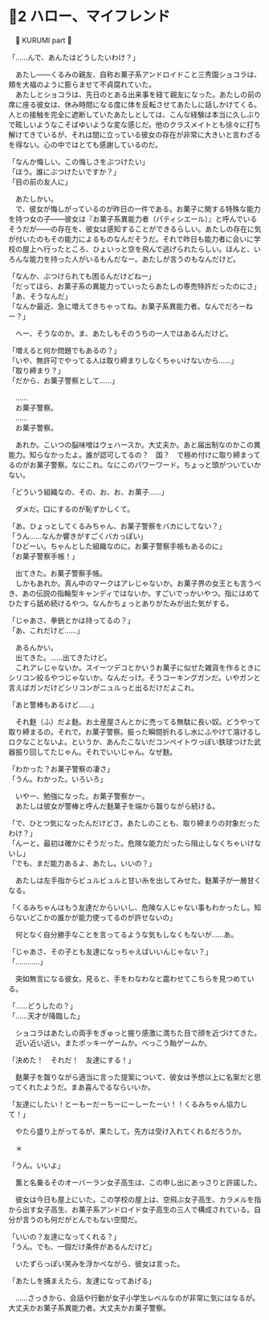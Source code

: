 ﻿# 🍨2 ハロー、マイフレンド

　🍬 KURUMI part 🍬

「……んで、あんたはどうしたいわけ？」

　あたし――くるみの親友、自称お菓子系アンドロイドこと三秀園ショコラは、頬を大福のように膨らませて不貞腐れていた。  
　あたしとショコラは、先日のとある出来事を経て親友になった。あたしの前の席に座る彼女は、休み時間になる度に体を反転させてあたしに話しかけてくる。人との接触を完全に遮断していたあたしとしては、こんな経験は本当に久しぶりで眩しいようなこそばゆいような変な感じだ。他のクラスメイトとも徐々に打ち解けてきているが、それは間に立っている彼女の存在が非常に大きいと言わざるを得ない。心の中ではとても感謝しているのだ。

「なんか悔しい。この悔しさをぶつけたい」  
「ほう。誰にぶつけたいですか？」  
「目の前の友人に」

　あたしかい。  
　で、彼女が悔しがっているのが昨日の一件である。お菓子に関する特殊な能力を持つ女の子――彼女は『お菓子系異能力者（パティシエール）』と呼んでいるそうだが――の存在を、彼女は感知することができるらしい。あたしの存在に気が付いたのもその能力によるものなんだそうだ。それで昨日も能力者に会いに学校の屋上へ行ったところ、ひょいっと空を飛んで逃げられたらしい。ほんと、いろんな能力を持った人がいるもんだなー。あたしが言うのもなんだけど。

「なんか、ぶつけられても困るんだけどねー」  
「だってほら、お菓子系の異能力っていったらあたしの専売特許だったのにさ」  
「あ、そうなんだ」  
「なんか最近、急に増えてきちゃってね。お菓子系異能力者。なんでだろーねー？」

　へー、そうなのか。ま、あたしもそのうちの一人ではあるんだけど。

「増えると何か問題でもあるの？」  
「いや、無許可でやってる人は取り締まりしなくちゃいけないから……」  
「取り締まり？」  
「だから、お菓子警察として……」

　……  
　お菓子警察。  
　……  
　お菓子警察。

　あれか。こいつの脳味噌はウェハースか。大丈夫か。あと届出制なのかこの異能力。知らなかったよ。誰が認可してるの？　国？　で極め付けに取り締まってるのがお菓子警察。なにこれ。なにこのパワーワード。ちょっと頭がついていかない。

「どういう組織なの、その、お、お、お菓子……」

　ダメだ。口にするのが恥ずかしくて。

「あ。ひょっとしてくるみちゃん、お菓子警察をバカにしてない？」  
「うん……なんか響きがすごくバカっぽい」  
「ひどーい。ちゃんとした組織なのに。お菓子警察手帳もあるのに」  
「お菓子警察手帳！」

　出てきた。お菓子警察手帳。  
　しかもあれか。真ん中のマークはアレじゃないか。お菓子界の女王とも言うべき、あの伝説の指輪型キャンディではないか。すごいでっかいやつ。指にはめてひたすら舐め続けるやつ。なんかちょっとありがたみが出た気がする。

「じゃあさ、拳銃とかは持ってるの？」  
「あ、これだけど……」

　あるんかい。  
　出てきた。……出てきたけど。  
　これアレじゃないか。スイーツデコとかいうお菓子に似せた雑貨を作るときにシリコン絞るやつじゃないか。なんだっけ。そうコーキングガンだ。いやガンと言えばガンだけどシリコンがニュルっと出るだけだよこれ。

「あと警棒もあるけど……」

　それ麩（ふ）だよ麩。お土産屋さんとかに売ってる無駄に長い奴。どうやって取り締まるの。それで。お菓子警察。振った瞬間折れるし水にふやけて溶けるしロクなことないよ。というか、あんたこないだコンペイトウっぽい鉄球つけた武器振り回してたじゃん。それでいいじゃん。なぜ麩。

「わかった？お菓子警察の凄さ」  
「うん。わかった。いろいろ」

　いやー、勉強になった。お菓子警察かー。  
　あたしは彼女が警棒と呼んだ麩菓子を端から齧りながら続ける。

「で、ひとつ気になったんだけどさ。あたしのことも、取り締まりの対象だったわけ？」  
「んーと。最初は確かにそうだった。危険な能力だったら阻止しなくちゃいけないし」  
「でも、まだ能力あるよ、あたし。いいの？」

　あたしは左手指からビュルビュルと甘い糸を出してみせた。麩菓子が一層甘くなる。

「くるみちゃんはもう友達だからいいし、危険な人じゃない事もわかったし。知らないどこかの誰かが能力使ってるのが許せないの」

　何となく自分勝手なことを言ってるような気もしなくもないが……あ。

「じゃあさ、その子とも友達になっちゃえばいいんじゃない？」  
「…………」

　突如無言になる彼女。見ると、手をわなわなと震わせてこちらを見つめている。

「……どうしたの？」  
「……天才が降臨した」

　ショコラはあたしの両手をぎゅっと握り感激に満ちた目で顔を近づけてきた。  
　近い近い近い。またポッキーゲームか。べっこう飴ゲームか。

「決めた！　それだ！　友達にする！」

　麩菓子を齧りながら適当に言った提案について、彼女は予想以上に名案だと思ってくれたようだ。まあ喜んでるならいいか。

「友達にしたい！とーもーだーちーにーしーたーい！！くるみちゃん協力して！」

　やたら盛り上がってるが、果たして。先方は受け入れてくれるだろうか。

　＊

「うん。いいよ」

　薫と名乗るそのオーバーラン女子高生は、この申し出にあっさりと許諾した。

　彼女は今日も屋上にいた。この学校の屋上は、空飛ぶ女子高生、カラメルを指から出す女子高生、お菓子系アンドロイド女子高生の三人で構成されている。自分が言うのも何だがとんでもない空間だ。

「いいの？友達になってくれる？」  
「うん。でも、一個だけ条件があるんだけど」

　いたずらっぽい笑みを浮かべながら、彼女は言った。

「あたしを捕まえたら、友達になってあげる」

　……さっきから、会話や行動が女子小学生レベルなのが非常に気にはなるが。大丈夫かお菓子系異能力者。大丈夫かお菓子警察。

